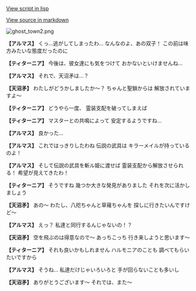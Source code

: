 [View script in lisp](../scripts/100205051.txt)

[View source in markdown](100205051.md)

![ghost_town2.png](../images/backgrounds/ghost_town2.png)

**【アルマス】**
くっ…逃がしてしまったわ…
なんなのよ、あの双子！
この前は味方みたいな態度だったのに

**【ティターニア】**
今後は、彼女達にも気をつけて
おかないといけませんね…

**【アルマス】**
それで、天沼矛は…？

**【天沼矛】**
わたしがどうかしましたか～？
ちゃんと聖鎖からは
解放されていますよ～

**【ティターニア】**
どうやら一度、
霊装支配を破ってしまえば

**【ティターニア】**
マスターとの共鳴によって
安定するようですね…

**【アルマス】**
良かった…

**【アルマス】**
これではっきりしたわね
伝説の武具は
キラーメイルが持っているのよ！

**【アルマス】**
そして伝説の武具を斬ル姫に渡せば
霊装支配から解放させられる！
希望が見えてきたわ！

**【ティターニア】**
そうですね
幾つか大きな発見がありました
それを次に活かしましょう

**【天沼矛】**
あの～
わたし、八咫ちゃんと草薙ちゃんを
探しに行きたいんですけど～

**【アルマス】**
えっ？
私達と同行するんじゃないの！？

**【天沼矛】**
空を飛ぶのは得意なので～
あっちこっち
行き来しようと思います～

**【ティターニア】**
それも良いかもしれません
ハルモニアのことも
調べてもらいたいですから

**【アルマス】**
そうね…
私達だけじゃいろいろと
手が回らないことも多いし

**【天沼矛】**
ありがとうございます～
それでは、また～
